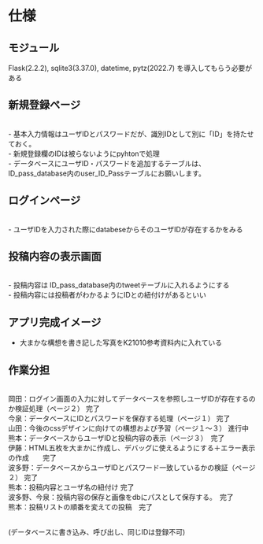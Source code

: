 # 仕様
## モジュール
Flask(2.2.2), sqlite3(3.37.0), datetime, pytz(2022.7)
を導入してもらう必要がある


## 新規登録ページ
<br> - 基本入力情報はユーザIDとパスワードだが、識別IDとして別に「ID」を持たせておく。 
<br> - 新規登録欄のIDは被らないようにpyhtonで処理 
<br> - データベースにユーザID・パスワードを追加するテーブルは、ID_pass_database内のuser_ID_Passテーブルにお願いします。 


## ログインページ 
<br> - ユーザIDを入力された際にdatabeseからそのユーザIDが存在するかをみる  

## 投稿内容の表示画面 
<br> - 投稿内容は ID_pass_database内のtweetテーブルに入れるようにする 
<br> - 投稿内容には投稿者がわかるようにIDとの紐付けがあるといい 

 

## アプリ完成イメージ
- 大まかな構想を書き記した写真をK21010参考資料内に入れている

## 作業分担
<br>岡田：ログイン画面の入力に対してデータベースを参照しユーザIDが存在するのか検証処理（ページ２） 完了
<br>今泉：データベースにIDとパスワードを保存する処理（ページ１） 完了
<br>山田：今後のcssデザインに向けての構想および予習（ページ１〜３） 進行中
<br>熊本：データベースからユーザIDと投稿内容の表示（ページ３）　完了
<br>伊藤：HTML五枚を大まかに作成し、デバッグに使えるようにする＋エラー表示の作成　　完了
<br>波多野：データベースからユーザIDとパスワード一致しているかの検証（ページ２） 完了
<br>熊本：投稿内容とユーザ名の紐付け 完了
<br>波多野、今泉：投稿内容の保存と画像をdbにパスとして保存する。　完了
<br>熊本：投稿リストの順番を変えての投稿　完了


<br>(データベースに書き込み、呼び出し、同じIDは登録不可) 


